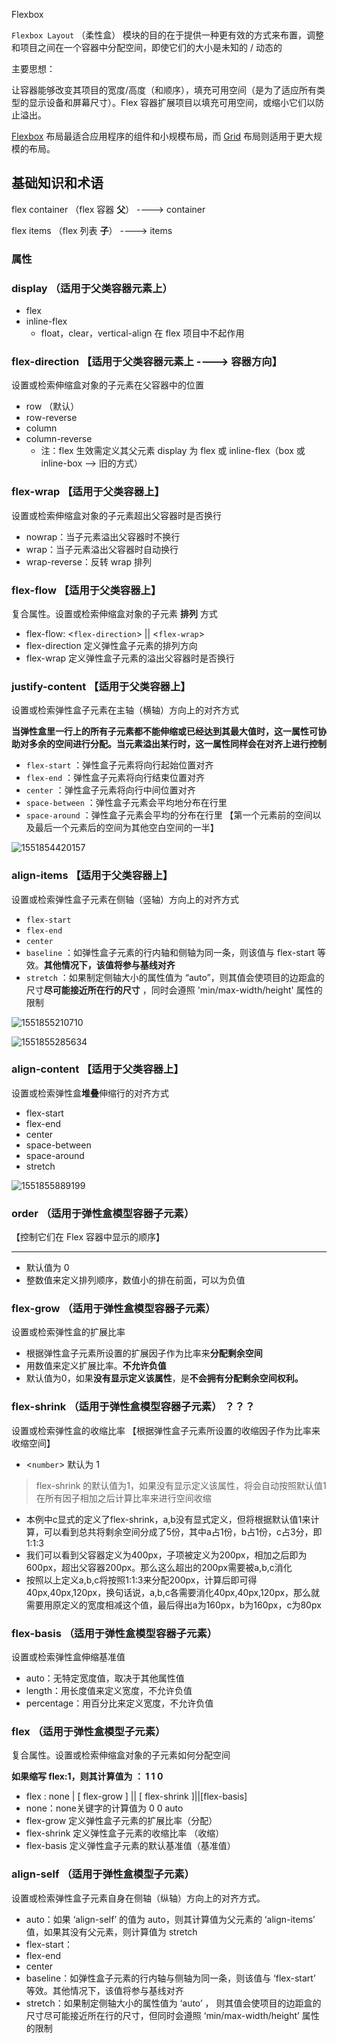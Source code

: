 Flexbox

`Flexbox Layout` （柔性盒） 模块的目的在于提供一种更有效的方式来布置，调整和项目之间在一个容器中分配空间，即使它们的大小是未知的 / 动态的

主要思想：

​	让容器能够改变其项目的宽度/高度（和顺序），填充可用空间（是为了适应所有类型的显示设备和屏幕尺寸）。Flex 容器扩展项目以填充可用空间，或缩小它们以防止溢出。

[Flexbox](https://css-tricks.com/snippets/css/a-guide-to-flexbox/) 布局最适合应用程序的组件和小规模布局，而 [Grid](https://css-tricks.com/snippets/css/complete-guide-grid/) 布局则适用于更大规模的布局。

## 基础知识和术语

flex container （flex 容器  **父**） ----> container

flex items （flex 列表 **子**） ----> items



### 属性

### display  （适用于父类容器元素上）

- flex
- inline-flex
  - float，clear，vertical-align  在 flex 项目中不起作用



### flex-direction  【适用于父类容器元素上   ---->  容器方向】

设置或检索伸缩盒对象的子元素在父容器中的位置

- row （默认）
- row-reverse
- column
- column-reverse
  - 注：flex 生效需定义其父元素 display 为 flex 或 inline-flex（box 或 inline-box  -->  旧的方式）



### flex-wrap  【适用于父类容器上】

设置或检索伸缩盒对象的子元素超出父容器时是否换行

- nowrap：当子元素溢出父容器时不换行
- wrap：当子元素溢出父容器时自动换行
- wrap-reverse：反转 wrap 排列



### flex-flow  【适用于父类容器上】

复合属性。设置或检索伸缩盒对象的子元素 **排列** 方式

- flex-flow: <`flex-direction`>  ||  <`flex-wrap`>
- flex-direction  定义弹性盒子元素的排列方向
- flex-wrap 定义弹性盒子元素的溢出父容器时是否换行



### justify-content  【适用于父类容器上】

设置或检索弹性盒子元素在主轴（横轴）方向上的对齐方式

**当弹性盒里一行上的所有子元素都不能伸缩或已经达到其最大值时，这一属性可协助对多余的空间进行分配。当元素溢出某行时，这一属性同样会在对齐上进行控制**

- `flex-start` ：弹性盒子元素将向行起始位置对齐
- `flex-end` ：弹性盒子元素将向行结束位置对齐
- `center` ：弹性盒子元素将向行中间位置对齐
- `space-between` ：弹性盒子元素会平均地分布在行里
- `space-around` ：弹性盒子元素会平均的分布在行里 【第一个元素前的空间以及最后一个元素后的空间为其他空白空间的一半】

![1551854420157](C:\Users\z100068\Desktop\css3\assets\1551854420157.png)



### align-items  【适用于父类容器上】

设置或检索弹性盒子元素在侧轴（竖轴）方向上的对齐方式

- `flex-start` 
- `flex-end` 
- `center` 
- `baseline` ：如弹性盒子元素的行内轴和侧轴为同一条，则该值与 flex-start 等效。**其他情况下，该值将参与基线对齐**
- `stretch` ：如果制定侧轴大小的属性值为 “auto”，则其值会使项目的边距盒的尺寸**尽可能接近所在行的尺寸**   ，同时会遵照 'min/max-width/height' 属性的限制

![1551855210710](C:\Users\z100068\Desktop\css3\assets\1551855227765.png)

![1551855285634](C:\Users\z100068\Desktop\css3\assets\1551855285634.png)

### align-content  【适用于父类容器上】

设置或检索弹性盒**堆叠**伸缩行的对齐方式

- flex-start
- flex-end
- center
- space-between
- space-around
- stretch

![1551855889199](C:\Users\z100068\Desktop\css3\assets\1551855889199.png)



### order  （适用于弹性盒模型容器子元素）

【控制它们在 Flex 容器中显示的顺序】

****

- <integer>     默认值为  0   
- 整数值来定义排列顺序，数值小的排在前面，可以为负值



### flex-grow  （适用于弹性盒模型容器子元素）

设置或检索弹性盒的扩展比率

- 根据弹性盒子元素所设置的扩展因子作为比率来**分配剩余空间**
- <number>  用数值来定义扩展比率。**不允许负值**
- 默认值为0，如果**没有显示定义该属性**，是**不会拥有分配剩余空间权利。**



### flex-shrink  （适用于弹性盒模型容器子元素） ？？？

设置或检索弹性盒的收缩比率 【根据弹性盒子元素所设置的收缩因子作为比率来收缩空间】

- <`number`>   默认为 1

> flex-shrink 的默认值为1，如果没有显示定义该属性，将会自动按照默认值1在所有因子相加之后计算比率来进行空间收缩

- 本例中c显式的定义了flex-shrink，a,b没有显式定义，但将根据默认值1来计算，可以看到总共将剩余空间分成了5份，其中a占1份，b占1份，c占3分，即1:1:3
- 我们可以看到父容器定义为400px，子项被定义为200px，相加之后即为600px，超出父容器200px。那么这么超出的200px需要被a,b,c消化
- 按照以上定义a,b,c将按照1:1:3来分配200px，计算后即可得40px,40px,120px，换句话说，a,b,c各需要消化40px,40px,120px，那么就需要用原定义的宽度相减这个值，最后得出a为160px，b为160px，c为80px



### flex-basis  （适用于弹性盒模型容器子元素）

设置或检索弹性盒伸缩基准值

- auto：无特定宽度值，取决于其他属性值
- length：用长度值来定义宽度，不允许负值
- percentage：用百分比来定义宽度，不允许负值

### flex （适用于弹性盒模型子元素）

复合属性。设置或检索伸缩盒对象的子元素如何分配空间

**如果缩写 flex:1，则其计算值为 ： 1 1 0**

-  flex : none | [ flex-grow ] || [ flex-shrink ]||[flex-basis]
  - none：none关键字的计算值为 0 0 auto
  - flex-grow   定义弹性盒子元素的扩展比率（分配）
  - flex-shrink   定义弹性盒子元素的收缩比率 （收缩）
  - flex-basis   定义弹性盒子元素的默认基准值（基准值）



### align-self （适用于弹性盒模型子元素）

设置或检索弹性盒子元素自身在侧轴（纵轴）方向上的对齐方式。

- auto：如果 ‘align-self’ 的值为 auto，则其计算值为父元素的 ‘align-items’ 值，如果其没有父元素，则计算值为 stretch
- flex-start：
- flex-end
- center
- baseline：如弹性盒子元素的行内轴与侧轴为同一条，则该值与 ‘flex-start’ 等效。其他情况下，该值将参与基线对齐
- stretch：如果制定侧轴大小的属性值为 ‘auto’ ， 则其值会使项目的边距盒的尺寸尽可能接近所在行的尺寸，但同时会遵照 ‘min/max-width/height’ 属性的限制







